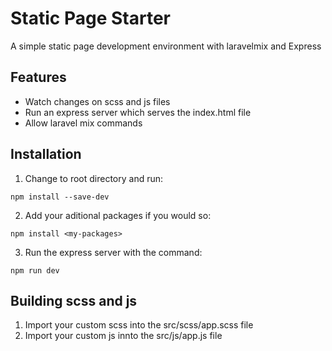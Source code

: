 # Static Page Starter
A simple static page development environment with laravelmix and Express


## Features
* Watch changes on scss and js files
* Run an express server which serves the index.html file
* Allow laravel mix commands


## Installation
1. Change to root directory and run:
```
npm install --save-dev
```
2. Add your aditional packages if you would so:
```
npm install <my-packages>
``` 
3. Run the express server with the command:
```
npm run dev
```


## Building scss and js
1. Import your custom scss into the src/scss/app.scss file
2. Import your custom js innto the src/js/app.js file

